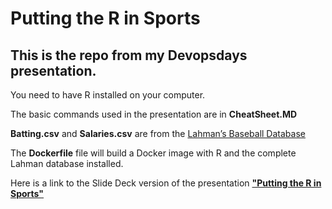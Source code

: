 Putting the R in Sports
=======================
This is the repo from my Devopsdays presentation.
-------------------------------------------------

You need to have R installed on your computer. 

The basic commands used in the presentation are in **CheatSheet.MD**

**Batting.csv** and **Salaries.csv** are from the [Lahman’s Baseball Database](http://www.seanlahman.com/baseball-archive/statistics/())

The **Dockerfile** file will build a Docker image with R and the complete Lahman database installed. 

Here is a link to the Slide Deck version of the presentation
**["Putting the R in Sports"](http://www.slideshare.net/botchagalupe/putting-the-r-in-sports)**
